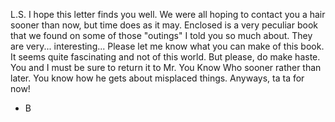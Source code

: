 L.S.
I hope this letter finds you well. We were all hoping to contact you a hair sooner than now, but time does as it may. Enclosed is a very peculiar book that we found on some of those "outings" I told you so much about. They are very... interesting... Please let me know what you can make of this book. It seems quite fascinating and not of this world. But please, do make haste. You and I must be sure to return it to Mr. You Know Who sooner rather than later. You know how he gets about misplaced things. Anyways, ta ta for now!
- B